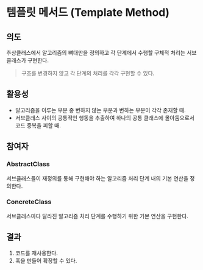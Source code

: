 # 템플릿 메서드 (Template Method)


## 의도
추상클래스에서 알고리즘의 뼈대만을 정의하고 각 단계에서 수행할 구체적 처리는 서브클래스가 구현한다.
> 구조를 변경하지 않고 각 단계의 처리를 각각 구현할 수 있다.



## 활용성
- 알고리즘을 이루는 부분 중 변하지 않는 부분과 변하는 부분이 각각 존재할 때.
- 서브클래스 사이의 공통적인 행동을 추출하여 하나의 공통 클래스에 몰아둠으로서 코드 중복을 피할 때.



## 참여자
### AbstractClass
서브클래스들이 재정의를 통해 구현해야 하는 알고리즘 처리 단계 내의 기본 연산을 정의한다.
### ConcreteClass
서브클래스마다 달라진 알고리즘 처리 단계를 수행하기 위한 기본 연산을 구현한다.



## 결과
1. 코드를 재사용한다.
2. 훅을 만들어 확장할 수 있다.